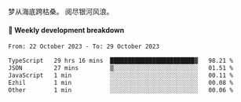 梦从海底跨枯桑。
阅尽银河风浪。


#### 📝 Weekly development breakdown

<!--START_SECTION:waka-->

```txt
From: 22 October 2023 - To: 29 October 2023

TypeScript   29 hrs 16 mins  ████████████████████████▓   98.21 %
JSON         27 mins         ▒░░░░░░░░░░░░░░░░░░░░░░░░   01.51 %
JavaScript   1 min           ░░░░░░░░░░░░░░░░░░░░░░░░░   00.11 %
Ezhil        1 min           ░░░░░░░░░░░░░░░░░░░░░░░░░   00.08 %
Other        1 min           ░░░░░░░░░░░░░░░░░░░░░░░░░   00.06 %
```

<!--END_SECTION:waka-->




